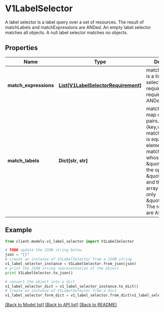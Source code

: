 # V1LabelSelector

A label selector is a label query over a set of resources. The result of matchLabels and matchExpressions are ANDed. An empty label selector matches all objects. A null label selector matches no objects.

## Properties
Name | Type | Description | Notes
------------ | ------------- | ------------- | -------------
**match_expressions** | [**List[V1LabelSelectorRequirement]**](V1LabelSelectorRequirement.md) | matchExpressions is a list of label selector requirements. The requirements are ANDed. | [optional] 
**match_labels** | **Dict[str, str]** | matchLabels is a map of {key,value} pairs. A single {key,value} in the matchLabels map is equivalent to an element of matchExpressions, whose key field is \&quot;key\&quot;, the operator is \&quot;In\&quot;, and the values array contains only \&quot;value\&quot;. The requirements are ANDed. | [optional] 

## Example

```python
from client.models.v1_label_selector import V1LabelSelector

# TODO update the JSON string below
json = "{}"
# create an instance of V1LabelSelector from a JSON string
v1_label_selector_instance = V1LabelSelector.from_json(json)
# print the JSON string representation of the object
print V1LabelSelector.to_json()

# convert the object into a dict
v1_label_selector_dict = v1_label_selector_instance.to_dict()
# create an instance of V1LabelSelector from a dict
v1_label_selector_form_dict = v1_label_selector.from_dict(v1_label_selector_dict)
```
[[Back to Model list]](../README.md#documentation-for-models) [[Back to API list]](../README.md#documentation-for-api-endpoints) [[Back to README]](../README.md)


